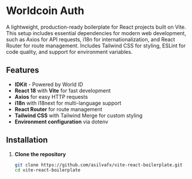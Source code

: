 # Worldcoin Auth

A lightweight, production-ready boilerplate for React projects built on Vite. This setup includes essential dependencies for modern web development, such as Axios for API requests, i18n for internationalization, and React Router for route management. Includes Tailwind CSS for styling, ESLint for code quality, and support for environment variables.

## Features
- **IDKit** - Powered by World ID
- **React 18** with **Vite** for fast development
- **Axios** for easy HTTP requests
- **i18n** with i18next for multi-language support
- **React Router** for route management
- **Tailwind CSS** with Tailwind Merge for custom styling
- **Environment configuration** via dotenv

## Installation

1. **Clone the repository**
   ```bash
   git clone https://github.com/asilvafx/vite-react-boilerplate.git
   cd vite-react-boilerplate
